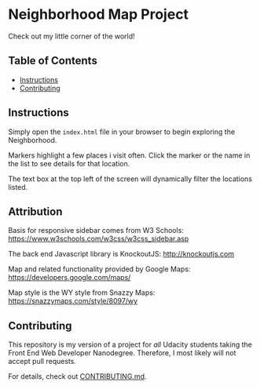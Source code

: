 # Neighborhood Map Project

Check out my little corner of the world!

## Table of Contents

* [Instructions](#instructions)
* [Contributing](#contributing)

## Instructions

Simply open the `index.html` file in your browser to begin exploring the Neighborhood.

Markers highlight a few places i visit often. Click the marker or the name in the list to see details for that location.

The text box at the top left of the screen will dynamically filter the locations listed.

## Attribution

Basis for responsive sidebar comes from W3 Schools: https://www.w3schools.com/w3css/w3css_sidebar.asp

The back end Javascript library is KnockoutJS: http://knockoutjs.com

Map and related functionality provided by Google Maps: https://developers.google.com/maps/

Map style is the WY style from Snazzy Maps: https://snazzymaps.com/style/8097/wy

## Contributing

This repository is my version of a project for _all_ Udacity students taking the Front End Web Developer Nanodegree. Therefore, I most likely will not accept pull requests.

For details, check out [CONTRIBUTING.md](CONTRIBUTING.md).
